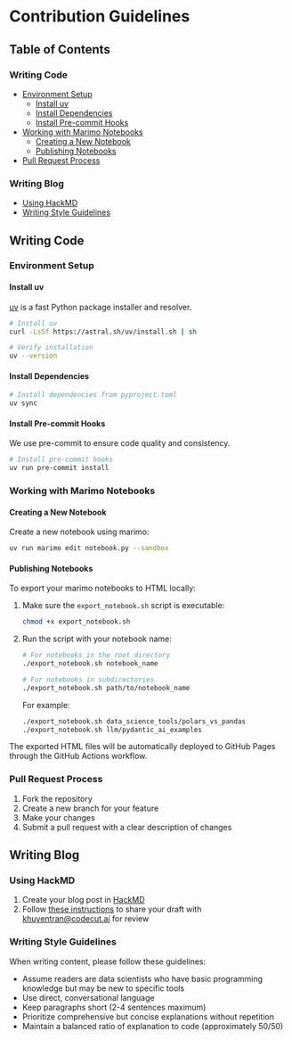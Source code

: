 # Contribution Guidelines

## Table of Contents

### Writing Code
- [Environment Setup](#environment-setup)
  - [Install uv](#install-uv)
  - [Install Dependencies](#install-dependencies)
  - [Install Pre-commit Hooks](#install-pre-commit-hooks)
- [Working with Marimo Notebooks](#working-with-marimo-notebooks)
  - [Creating a New Notebook](#creating-a-new-notebook)
  - [Publishing Notebooks](#publishing-notebooks)
- [Pull Request Process](#pull-request-process)

### Writing Blog
- [Using HackMD](#using-hackmd)
- [Writing Style Guidelines](#writing-style-guidelines)

## Writing Code

### Environment Setup

#### Install uv

[uv](https://github.com/astral.sh/uv) is a fast Python package installer and resolver.

```bash
# Install uv
curl -LsSf https://astral.sh/uv/install.sh | sh

# Verify installation
uv --version
```

#### Install Dependencies

```bash
# Install dependencies from pyproject.toml
uv sync
```

#### Install Pre-commit Hooks

We use pre-commit to ensure code quality and consistency.

```bash
# Install pre-commit hooks
uv run pre-commit install
```

### Working with Marimo Notebooks

#### Creating a New Notebook

Create a new notebook using marimo:

```bash
uv run marimo edit notebook.py --sandbox
```

#### Publishing Notebooks

To export your marimo notebooks to HTML locally:

1. Make sure the `export_notebook.sh` script is executable:

   ```bash
   chmod +x export_notebook.sh
   ```

2. Run the script with your notebook name:

   ```bash
   # For notebooks in the root directory
   ./export_notebook.sh notebook_name

   # For notebooks in subdirectories
   ./export_notebook.sh path/to/notebook_name
   ```

   For example:

   ```bash
   ./export_notebook.sh data_science_tools/polars_vs_pandas
   ./export_notebook.sh llm/pydantic_ai_examples
   ```

The exported HTML files will be automatically deployed to GitHub Pages through the GitHub Actions workflow.

### Pull Request Process

1. Fork the repository
2. Create a new branch for your feature
3. Make your changes
4. Submit a pull request with a clear description of changes

## Writing Blog

### Using HackMD

1. Create your blog post in [HackMD](https://hackmd.io)
2. Follow [these instructions](https://hackmd.io/c/tutorials/%2F%40docs%2Finvite-others-to-a-private-note-en) to share your draft with khuyentran@codecut.ai for review

### Writing Style Guidelines

When writing content, please follow these guidelines:

- Assume readers are data scientists who have basic programming knowledge but may be new to specific tools
- Use direct, conversational language
- Keep paragraphs short (2-4 sentences maximum)
- Prioritize comprehensive but concise explanations without repetition
- Maintain a balanced ratio of explanation to code (approximately 50/50)